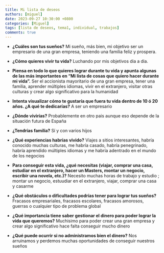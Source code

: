 ```yaml
---
title: Mi lista de deseos
authors: [miguel]
date: 2023-09-27 10:30:00 +0800
categories: [Miguel]
tags: [lista de deseos, tema1, individual, trabajos]
comments: true
---
```


- **¿Cuáles son tus sueños?**
  Mi sueño, más bien, mi objetivo ser un empresario de una gran empresa, teniendo una familia feliz y prospera.

- **¿Cómo quieres vivir tu vida?**
  Luchando por mis objetivos dia a dia.

- **Piensa en todo lo que quieres lograr durante tu vida y apunta algunas de las más importantes en “Mi lista de cosas que quiero hacer durante mi vida”.**
  Ser el accionista mayoritario de una gran empresa, tener una familia, aprender múltiples idiomas, vivir en el extranjero, visitar otras culturas y crear algo significativo para la humanidad

- **Intenta visualizar cómo te gustaría que fuera tu vida dentro de 10 ó 20 años. ¿A qué te dedicarías?**
  A ser un empresario

- **¿Dónde vivirías?**
  Probablemente en otro pais aunque eso depende de la situación futura de España

- **¿Tendrías familia?**
  Sí y con varios hijos

- **¿Qué experiencias habrías vivido?**
  Viajes a sitios interesantes, habría conocido muchas culturas, me habría casado, habría penegrinado, habría aprendido múltiples idiomas y me habría adentrado en el mundo de los negocios

- **Para conseguir esta vida, ¿qué necesitas (viajar, comprar una casa, estudiar en el extranjero, hacer un Masters, montar un negocio, escribir una novela, etc.)?**
  Necesito muchas horas de trabajo y estudio ; montar un negocio, estuudiar en el extranjero, viajar, comprar una casa y casarme

- **¿Qué obstáculos o dificultades podrías tener para lograr tus sueños?**
  Fracasos empresariales, fracasos escolares, fracasos amorosos, guerras o cualquier tipo de problema global

- **¿Qué importancia tiene saber gestionar el dinero para poder lograr la vida que queremos?**
  Muchisimo para poder crear una gran empresa y crear algo significativo hace falta conseguir mucho dinero

- **¿Qué puede ocurrir si no administramos bien el dinero?**
  Nos arruinamos y perdemos muchas oportunidades de conseguir nuestros sueños
